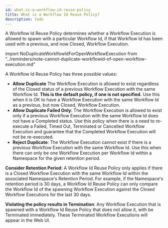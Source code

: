 ```yaml
---
id: what-is-a-workflow-id-reuse-policy
title: What is a Workflow Id Reuse Policy?
description: todo
---
```


A Workflow Id Reuse Policy determines whether a Workflow Execution is allowed to spawn with a particular Workflow Id, if that Workflow Id has been used with a previous, and now Closed, Workflow Execution.

import NoDuplicateWorklfowIdForOpenWorkflowExecution from "../reminders/note-cannot-duplicate-workflowid-of-open-workflow-execution.md"

<NoDuplicateWorklfowIdForOpenWorkflowExecution/>

A Workflow Id Reuse Policy has three possible values:

- **Allow Duplicate** The Workflow Execution is allowed to exist regardless of the Closed status of a previous Workflow Execution with the same Workflow Id.
  **This is the default policy, if one is not specified.**
  Use this when it is OK to have a Workflow Execution with the same Workflow Id as a previous, but now Closed, Workflow Execution.
- **Allow Duplicate Failed Only**: The Workflow Execution is allowed to exist only if a previous Workflow Execution with the same Workflow Id does not have a Completed status.
  Use this policy when there is a need to re-execute a Failed, Timed Out, Terminated or Cancelled Workflow Execution and guarantee that the Completed Workflow Execution will not be re-executed.
- **Reject Duplicate**: The Workflow Execution cannot exist if there is a previous Workflow Execution with the same Workflow Id.
  Use this when there can only be one Workflow Execution per Workflow Id within a Namespace for the given retention period.

**Consider Retention Period**: A Workflow Id Reuse Policy only applies if there is a Closed Workflow Execution with the same Workflow Id within the associated Namespace's Retention Period.
For example, if the Namespace's retention period is 30 days, a Workflow Id Reuse Policy can only compare the Workflow Id of the spawning Workflow Execution against the Closed Workflow Executions for the last 30 days.

**Violating the policy results in Termination**: Any Workflow Execution that is spawned with a Workflow Id Reuse Policy that does not allow it, with be Terminated immediately.
  These Terminated Workflow Executions will appear in the Web UI.
